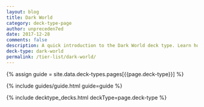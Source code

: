 ```yaml
---
layout: blog
title: Dark World
category: deck-type-page
author: unpreceden7ed
date: 2017-12-28
comments: false
description: A quick introduction to the Dark World deck type. Learn how to play Dark World in no time.
deck-type: dark-world
permalink: /tier-list/dark-world/
---
```


{% assign guide = site.data.deck-types.pages[{{page.deck-type}}] %}

{% include guides/guide.html guide=guide %}

{% include decktype_decks.html deckType=page.deck-type %}